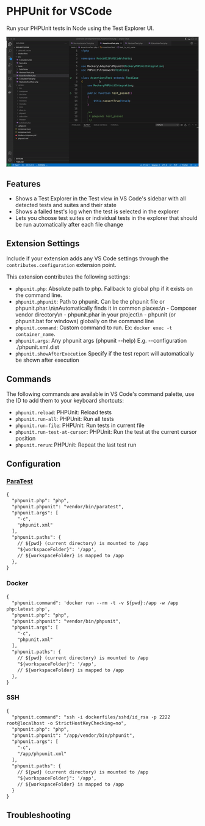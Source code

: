 # PHPUnit for VSCode

Run your PHPUnit tests in Node using the Test Explorer UI.

![Screenshot](img/screenshot.gif)

## Features

- Shows a Test Explorer in the Test view in VS Code's sidebar with all detected tests and suites and their state
- Shows a failed test's log when the test is selected in the explorer
- Lets you choose test suites or individual tests in the explorer that should be run automatically after each file
  change

## Extension Settings

Include if your extension adds any VS Code settings through the `contributes.configuration` extension point.

This extension contributes the following settings:

- `phpunit.php`: Absolute path to php. Fallback to global php if it exists on the command line.
- `phpunit.phpunit`: Path to phpunit. Can be the phpunit file or phpunit.phar.\n\nAutomatically finds it in common
  places:\n - Composer vendor directory\n - phpunit.phar in your project\n - phpunit (or phpunit.bat for windows)
  globally on the command line
- `phpunit.command`: Custom command to run. Ex: `docker exec -t container_name`.
- `phpunit.args`: Any phpunit args (phpunit --help) E.g. --configuration ./phpunit.xml.dist
- `phpunit.showAfterExecution` Specify if the test report will automatically be shown after execution

## Commands

The following commands are available in VS Code's command palette, use the ID to add them to your keyboard shortcuts:

- `phpunit.reload`: PHPUnit: Reload tests
- `phpunit.run-all`: PHPUnit: Run all tests
- `phpunit.run-file`: PHPUnit: Run tests in current file
- `phpunit.run-test-at-cursor`: PHPUnit: Run the test at the current cursor position
- `phpunit.rerun`: PHPUnit: Repeat the last test run

## Configuration

### [ParaTest](https://github.com/paratestphp/paratest)

```json5
{
  "phpunit.php": "php",
  "phpunit.phpunit": "vendor/bin/paratest",
  "phpunit.args": [
    "-c",
    "phpunit.xml"
  ],
  "phpunit.paths": {
    // ${pwd} (current directory) is mounted to /app
    "${workspaceFolder}": '/app',
    // ${workspaceFolder} is mapped to /app
  },
}
```

### Docker

```json5
{
  "phpunit.command": 'docker run --rm -t -v ${pwd}:/app -w /app php:latest php',
  "phpunit.php": "php",
  "phpunit.phpunit": "vendor/bin/phpunit",
  "phpunit.args": [
    "-c",
    "phpunit.xml"
  ],
  "phpunit.paths": {
    // ${pwd} (current directory) is mounted to /app
    "${workspaceFolder}": '/app',
    // ${workspaceFolder} is mapped to /app
  },
}
```

### SSH

```json5
{
  "phpunit.command": "ssh -i dockerfiles/sshd/id_rsa -p 2222 root@localhost -o StrictHostKeyChecking=no",
  "phpunit.php": "php",
  "phpunit.phpunit": "/app/vendor/bin/phpunit",
  "phpunit.args": [
    "-c",
    "/app/phpunit.xml"
  ],
  "phpunit.paths": {
    // ${pwd} (current directory) is mounted to /app
    "${workspaceFolder}": '/app',
    // ${workspaceFolder} is mapped to /app
  }
}
```

## Troubleshooting